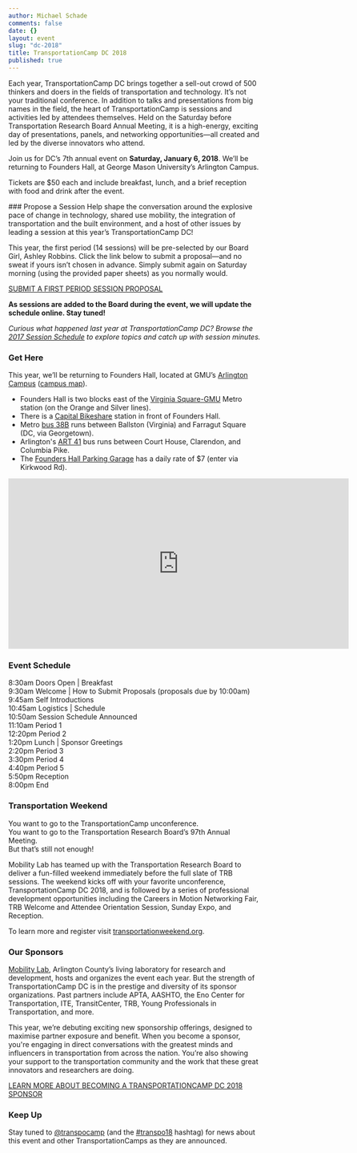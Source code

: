 ```yaml
---
author: Michael Schade
comments: false
date: {}
layout: event
slug: "dc-2018"
title: TransportationCamp DC 2018
published: true
---
```

Each year, TransportationCamp DC brings together a sell-out crowd of 500 thinkers and doers in the fields of transportation and technology. It’s not your traditional conference. In addition to talks and presentations from big names in the field, the heart of TransportationCamp is sessions and activities led by attendees themselves. Held on the Saturday before Transportation Research Board Annual Meeting, it is a high-energy, exciting day of presentations, panels, and networking opportunities—all created and led by the diverse innovators who attend.

Join us for DC’s 7th annual event on **Saturday, January 6, 2018**. We’ll be returning to Founders Hall, at George Mason University’s Arlington Campus.

Tickets are $50 each and include breakfast, lunch, and a brief reception with food and drink after the event.
<div style="marginTop:-90px;backgroundColor:pink">
<script async src="//widgets.nvite.com/1.6/tickets.js" data-resource="7wyy1p"></script>
</div>
### Propose a Session
Help shape the conversation around the explosive pace of change in technology, shared use mobility, the integration of transportation and the built environment, and a host of other issues by leading a session at this year’s TransportationCamp DC!

This year, the first period (14 sessions) will be pre-selected by our Board Girl, Ashley Robbins. Click the link below to submit a proposal—and no sweat if yours isn’t chosen in advance. Simply submit again on Saturday morning (using the provided paper sheets) as you normally would.

[SUBMIT A FIRST PERIOD SESSION PROPOSAL](https://goo.gl/forms/HkWybiA4IsdPrdGO2)

**As sessions are added to the Board during the event, we will update the schedule online. Stay tuned!**

*Curious what happened last year at TransportationCamp DC? Browse the [2017 Session Schedule](http://tiny.cc/tcamp17) to explore topics and catch up with session minutes.*

### Get Here
This year, we’ll be returning to Founders Hall, located at GMU’s [Arlington Campus](http://arlington.gmu.edu/) ([campus map](http://www.gmu.edu/resources/welcome/ArlingtonMap2017.pdf)).

  * Founders Hall is two blocks east of the [Virginia Square-GMU](http://www.wmata.com/rail/station_detail.cfm?station_id=98) Metro station (on the Orange and Silver lines).
  * There is a [Capital Bikeshare](http://www.capitalbikeshare.com/) station in front of Founders Hall.
  * Metro [bus 38B](https://buseta.wmata.com/m/?q=38B) runs between Ballston (Virginia) and Farragut Square (DC, via Georgetown).
  * Arlington's [ART 41](http://www.arlingtontransit.com/pages/routes/art-41/) bus runs between Court House, Clarendon, and Columbia Pike.
  * The [Founders Hall Parking Garage](http://parking.gmu.edu/arlingtoncampusparking.html)
  has a daily rate of $7 (enter via Kirkwood Rd).

<iframe align="center" src="https://www.google.com/maps/embed?pb=!1m18!1m12!1m3!1d1552.8558231973786!2d-77.10089523808!3d38.88483864213981!2m3!1f0!2f0!3f0!3m2!1i1024!2i768!4f13.1!3m3!1m2!1s0x89b7b6828ba038d9%3A0xdc8b8bb98b169604!2sGeorge+Mason+University-Arlington+Campus!5e0!3m2!1sen!2sus!4v1412725299805" width="680" height="340" frameborder="0" style="border:0"></iframe>

### Event Schedule
 8:30am Doors Open | Breakfast<br>
 9:30am Welcome | How to Submit Proposals (proposals due by 10:00am)<br>
 9:45am Self Introductions<br>
10:45am Logistics | Schedule<br>
10:50am Session Schedule Announced<br>
11:10am Period 1<br>
12:20pm Period 2<br>
 1:20pm Lunch | Sponsor Greetings<br>
 2:20pm Period 3<br>
 3:30pm Period 4<br>
 4:40pm Period 5<br>
 5:50pm Reception<br>
 8:00pm End

### Transportation Weekend
You want to go to the TransportationCamp unconference.<br>
You want to go to the Transportation Research Board’s 97th Annual Meeting.<br>
But that’s still not enough!

Mobility Lab has teamed up with the Transportation Research Board to deliver a fun-filled weekend immediately before the full slate of TRB sessions. The weekend kicks off with your favorite unconference, TransportationCamp DC 2018, and is followed by a series of  professional development opportunities including the Careers in Motion Networking Fair, TRB Welcome and Attendee Orientation Session, Sunday Expo, and Reception.

To learn more and register visit [transportationweekend.org](http://www.transportationweekend.org).


### Our Sponsors
[Mobility Lab](http://mobilitylab.org/), Arlington County’s living laboratory for research and development, hosts and organizes the event each year. But the strength of TransportationCamp DC is in the prestige and diversity of its sponsor organizations. Past partners include APTA, AASHTO, the Eno Center for Transportation, ITE, TransitCenter, TRB, Young Professionals in Transportation, and more.

This year, we’re debuting exciting new sponsorship offerings, designed to maximise partner exposure and benefit. When you become a sponsor, you're engaging in direct conversations with the greatest minds and influencers in transportation from across the nation. You’re also showing your support to the transportation community and the work that these great innovators and researchers are doing.

[LEARN MORE ABOUT BECOMING A TRANSPORTATIONCAMP DC 2018 SPONSOR](https://drive.google.com/file/d/0B8U8mNIU_GsnZlhabEYyRFJLdWM/view?usp=sharing)

### Keep Up              
Stay tuned to [@transpocamp](https://twitter.com/transpocamp) (and the [#transpo18](https://twitter.com/hashtag/transpo18) hashtag) for news about this event and other TransportationCamps as they are announced.
